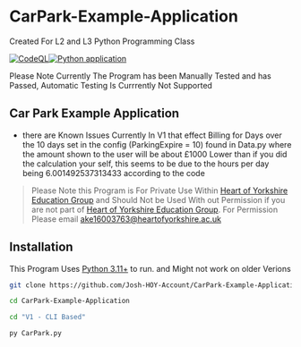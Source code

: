 # CarPark-Example-Application
Created For L2 and L3 Python Programming Class

[![CodeQL](https://github.com/Josh-HOY-Account/CarPark-Example-Application/actions/workflows/codeql.yml/badge.svg)](https://github.com/Josh-HOY-Account/CarPark-Example-Application/actions/workflows/codeql.yml)[![Python application](https://github.com/Josh-HOY-Account/CarPark-Example-Application/actions/workflows/python-app.yml/badge.svg?event=pull_request)](https://github.com/Josh-HOY-Account/CarPark-Example-Application/actions/workflows/python-app.yml)

Please Note Currently The Program has been Manually Tested and has Passed, Automatic Testing Is Currrently Not Supported
## Car Park Example Application
- there are Known Issues Currently In V1 that effect Billing for Days over the 10 days set in the config (ParkingExpire = 10) found in Data.py where the amount shown to the user will be about £1000 Lower than if you did the calculation your self, this seems to be due to the hours per day being 6.001492537313433 according to the code

> Please Note this Program is For Private Use Within [Heart of Yorkshire Education Group](https://heartofyorkshire.ac.uk/) and Should Not be Used With out Permission
> if you are not part of [Heart of Yorkshire Education Group](https://heartofyorkshire.ac.uk/). For Permission Please email ake16003763@heartofyorkshire.ac.uk

## Installation
This Program Uses [Python 3.11+](https://www.python.org/downloads/) to run. and Might not work on older Verions

```sh
git clone https://github.com/Josh-HOY-Account/CarPark-Example-Application/
```
```sh
cd CarPark-Example-Application
```
```sh
cd "V1 - CLI Based"
```
```sh
py CarPark.py
```
